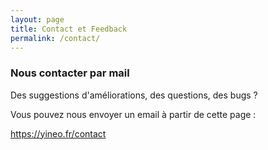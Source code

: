 ```yaml
---
layout: page
title: Contact et Feedback
permalink: /contact/
---
```


### Nous contacter par mail

Des suggestions d'améliorations, des questions, des bugs ?

Vous pouvez nous envoyer un email à partir de cette page :

<a target="_blank" href="https://yineo.fr/contact">https://yineo.fr/contact</a>